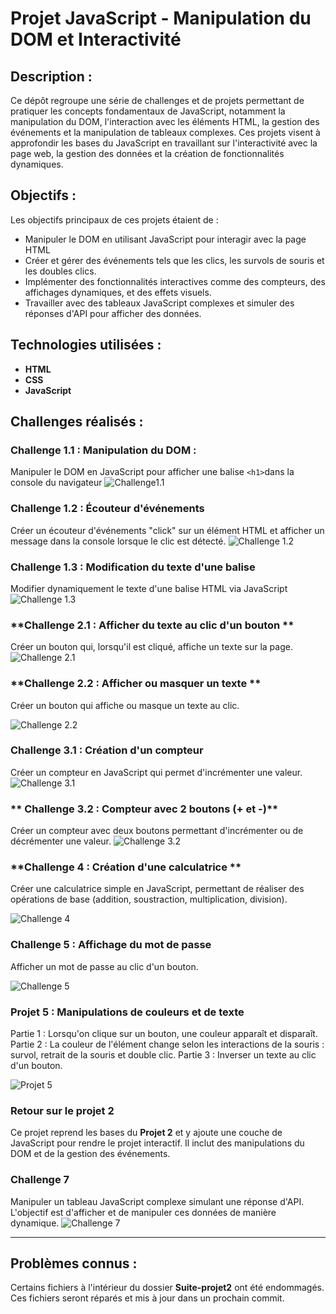 # Projet JavaScript - Manipulation du DOM et Interactivité

## Description :
Ce dépôt regroupe une série de challenges et de projets permettant de pratiquer les concepts fondamentaux de JavaScript, 
notamment la manipulation du DOM, l'interaction avec les éléments HTML, la gestion des événements et la manipulation de tableaux complexes.
Ces projets visent à approfondir les bases du JavaScript en travaillant sur l'interactivité avec la page web, la gestion des données et la création de fonctionnalités dynamiques.

## Objectifs : 
Les objectifs principaux de ces projets étaient de : 
- Manipuler le DOM en utilisant JavaScript pour interagir avec la page HTML
- Créer et gérer des événements tels que les clics, les survols de souris et les doubles clics.
- Implémenter des fonctionnalités interactives comme des compteurs, des affichages dynamiques, et des effets visuels.
- Travailler avec des tableaux JavaScript complexes et simuler des réponses d'API pour afficher des données.

## Technologies utilisées : 
- **HTML**
- **CSS**
- **JavaScript**

## Challenges réalisés : 
### **Challenge 1.1 : Manipulation du DOM** : 
Manipuler le DOM en JavaScript pour afficher une balise `<h1>`dans la console du navigateur
![Challenge1.1](https://github.com/Sweetyamnesia/JavaScript/blob/main/images/Challenge1.1.jpg?raw=true)

### **Challenge 1.2 : Écouteur d'événements**
Créer un écouteur d'événements "click" sur un élément HTML et afficher un message dans la console lorsque le clic est détecté.
![Challenge 1.2](https://github.com/Sweetyamnesia/JavaScript/blob/main/images/Challenge1.2.jpg?raw=true)

### **Challenge 1.3 : Modification du texte d'une balise**
Modifier dynamiquement le texte d'une balise HTML via JavaScript
![Challenge 1.3](https://github.com/Sweetyamnesia/JavaScript/blob/main/images/Challenge1.3-ezgif.com-video-to-gif-converter.gif?raw=true)

### **Challenge 2.1 : Afficher du texte au clic d'un bouton **
Créer un bouton qui, lorsqu'il est cliqué, affiche un texte sur la page.
![Challenge 2.1](https://github.com/Sweetyamnesia/JavaScript/blob/main/images/Challenge2.1-ezgif.com-video-to-gif-converter.gif?raw=true)

### **Challenge 2.2 : Afficher ou masquer un texte **
Créer un bouton qui affiche ou masque un texte au clic.

![Challenge 2.2](https://github.com/Sweetyamnesia/JavaScript/blob/main/images/Challenge2.2-ezgif.com-video-to-gif-converter.gif?raw=true)


### **Challenge 3.1 : Création d'un compteur**
Créer un compteur en JavaScript qui permet d'incrémenter une valeur.
![Challenge 3.1](https://github.com/Sweetyamnesia/JavaScript/blob/main/images/Challenge3.1-ezgif.com-video-to-gif-converter.gif?raw=true)

### ** Challenge 3.2 : Compteur avec 2 boutons (+ et -)**
Créer un compteur avec deux boutons permettant d'incrémenter ou de décrémenter une valeur.
![Challenge 3.2](https://github.com/Sweetyamnesia/JavaScript/blob/main/images/Challenge3.2-ezgif.com-video-to-gif-converter.gif?raw=true)

### **Challenge 4 : Création d'une calculatrice **
Créer une calculatrice simple en JavaScript, permettant de réaliser des opérations de base (addition, soustraction, multiplication, division).

![Challenge 4](https://github.com/Sweetyamnesia/JavaScript/blob/main/images/Challenge4-ezgif.com-video-to-gif-converter.gif?raw=true)


### **Challenge 5 : Affichage du mot de passe**
Afficher un mot de passe au clic d'un bouton.


![Challenge 5](https://github.com/Sweetyamnesia/JavaScript/blob/main/images/Challenge5-ezgif.com-video-to-gif-converter.gif?raw=true)

### **Projet 5 : Manipulations de couleurs et de texte**
Partie 1 : Lorsqu'on clique sur un bouton, une couleur apparaît et disparaît.
Partie 2 : La couleur de l'élément change selon les interactions de la souris : survol, retrait de la souris et double clic.
Partie 3 : Inverser un texte au clic d'un bouton.

![Projet 5](https://github.com/Sweetyamnesia/JavaScript/blob/main/images/Projet5-DOMJavascript-ezgif.com-video-to-gif-converter.gif?raw=true)



### **Retour sur le projet 2**
Ce projet reprend les bases du **Projet 2** et y ajoute une couche de JavaScript pour rendre le projet interactif.
Il inclut des manipulations du DOM et de la gestion des événements.

### **Challenge 7**
Manipuler un tableau JavaScript complexe simulant une réponse d'API. L'objectif est d'afficher et de manipuler ces données de manière dynamique.
![Challenge 7](https://github.com/Sweetyamnesia/JavaScript/blob/main/images/Challenge7.jpg?raw=true)

___

## Problèmes connus : 
Certains fichiers à l'intérieur du dossier **Suite-projet2** ont été endommagés. Ces fichiers seront réparés et mis à jour dans un prochain commit.
